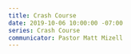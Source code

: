 ```yaml
---
title: Crash Course
date: 2019-10-06 10:00:00 -07:00
series: Crash Course
communicator: Pastor Matt Mizell
---
```


